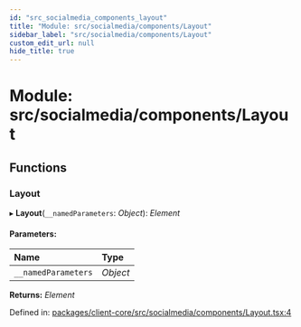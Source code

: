 ```yaml
---
id: "src_socialmedia_components_layout"
title: "Module: src/socialmedia/components/Layout"
sidebar_label: "src/socialmedia/components/Layout"
custom_edit_url: null
hide_title: true
---
```


# Module: src/socialmedia/components/Layout

## Functions

### Layout

▸ **Layout**(`__namedParameters`: *Object*): *Element*

#### Parameters:

| Name | Type |
| :------ | :------ |
| `__namedParameters` | *Object* |

**Returns:** *Element*

Defined in: [packages/client-core/src/socialmedia/components/Layout.tsx:4](https://github.com/xr3ngine/xr3ngine/blob/7e8e151f1/packages/client-core/src/socialmedia/components/Layout.tsx#L4)
